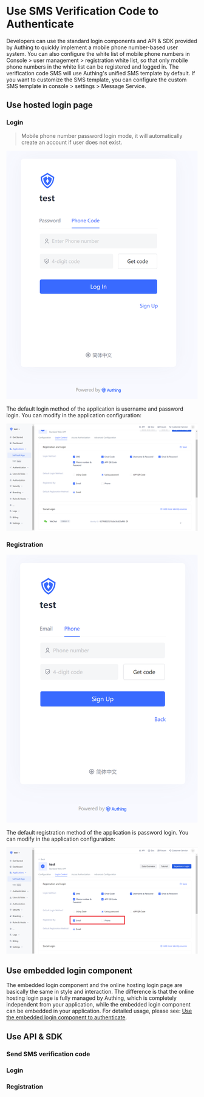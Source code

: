 # Use SMS Verification Code to Authenticate

<LastUpdated/>

Developers can use the standard login components and API & SDK provided by Authing to quickly implement a mobile phone number-based user system. You can also configure the white list of mobile phone numbers in Console > user management > registration white list, so that only mobile phone numbers in the white list can be registered and logged in.
The verification code SMS will use Authing's unified SMS template by default. If you want to customize the SMS template, you can configure the custom SMS template in console > settings > Message Service.

## Use hosted login page

### Login

> Mobile phone number password login mode, it will automatically create an account if user does not exist.

![](../../images/login-by-phone-code.png)

The default login method of the application is username and password login. You can modify in the application configuration:

![](../../images/change-default-login-method.png)

### Registration

![](../../images/register-by-phone-code.png)

The default registration method of the application is password login. You can modify in the application configuration:

![](../../images/change-default-register-method.png)

## Use embedded login component

The embedded login component and the online hosting login page are basically the same in style and interaction. The difference is that the online hosting login page is fully managed by Authing, which is completely independent from your application, while the embedded login component can be embedded in your application. For detailed usage, please see: [Use the embedded login component to authenticate]().

## Use API & SDK

### Send SMS verification code

<StackSelector snippet="send-sms-code" selectLabel="Language" :order="['java', 'javascript', 'python', 'csharp']"/>

### Login

<StackSelector snippet="login-by-phone-code" selectLabel="Language" :order="['java', 'javascript', 'python', 'csharp']"/>

### Registration

<StackSelector snippet="register-by-phone-code" selectLabel="Language" :order="['java', 'javascript', 'python', 'csharp']"/>
